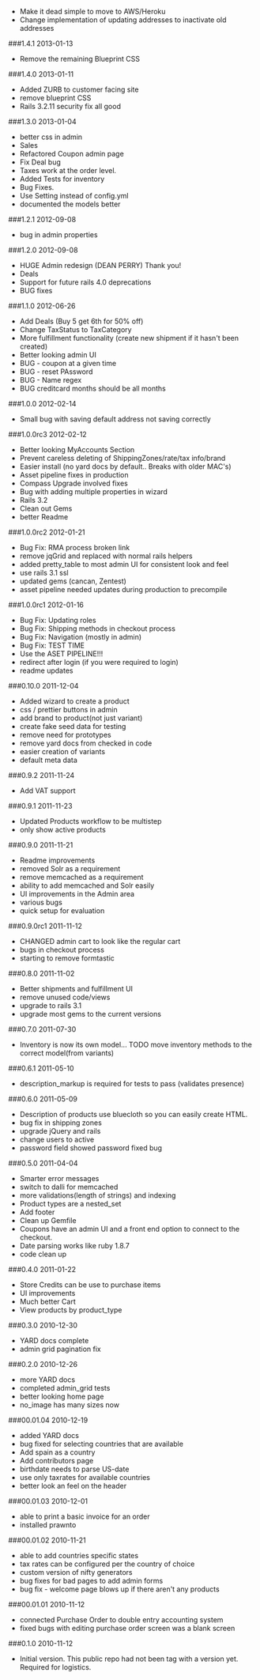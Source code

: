 * Make it dead simple to move to AWS/Heroku
* Change implementation of updating addresses to inactivate old addresses

###1.4.1 2013-01-13
* Remove the remaining Blueprint CSS

###1.4.0 2013-01-11
* Added ZURB to customer facing site
* remove blueprint CSS
* Rails 3.2.11 security fix all good

###1.3.0 2013-01-04
* better css in admin
* Sales
* Refactored Coupon admin page
* Fix Deal bug
* Taxes work at the order level.
* Added Tests for inventory
* Bug Fixes.
* Use Setting instead of config.yml
* documented the models better

###1.2.1 2012-09-08
* bug in admin properties

###1.2.0 2012-09-08
* HUGE Admin redesign (DEAN PERRY)  Thank you!
* Deals
* Support for future rails 4.0 deprecations
* BUG fixes

###1.1.0 2012-06-26
* Add Deals (Buy 5 get 6th for 50% off)
* Change TaxStatus to TaxCategory
* More fulfillment functionality (create new shipment if it hasn't been created)
* Better looking admin UI
* BUG - coupon at a given time
* BUG - reset PAssword
* BUG - Name regex
* BUG creditcard months should be all months

###1.0.0 2012-02-14

* Small bug with saving default address not saving correctly

###1.0.0rc3 2012-02-12

* Better looking MyAccounts Section
* Prevent careless deleting of ShippingZones/rate/tax info/brand
* Easier install (no yard docs by default..  Breaks with older MAC's)
* Asset pipeline fixes in production
* Compass Upgrade involved fixes
* Bug with adding multiple properties in wizard
* Rails 3.2
* Clean out Gems
* better Readme

###1.0.0rc2 2012-01-21

* Bug Fix: RMA process broken link
* remove jqGrid and replaced with normal rails helpers
* added pretty_table to most admin UI for consistent look and feel
* use rails 3.1 ssl
* updated gems (cancan, Zentest)
* asset pipeline needed updates during production to precompile

###1.0.0rc1 2012-01-16

* Bug Fix: Updating roles
* Bug Fix: Shipping methods in checkout process
* Bug Fix: Navigation (mostly in admin)
* Bug Fix: TEST TIME
* Use the ASET PIPELINE!!!
* redirect after login (if you were required to login)
* readme updates

###0.10.0 2011-12-04

* Added wizard to create a product
* css / prettier buttons in admin
* add brand to product(not just variant)
* create fake seed data for testing
* remove need for prototypes
* remove yard docs from checked in code
* easier creation of variants
* default meta data

###0.9.2 2011-11-24

* Add VAT support

###0.9.1 2011-11-23

* Updated Products workflow to be multistep
* only show active products

###0.9.0 2011-11-21

* Readme improvements
* removed Solr as a requirement
* remove memcached as a requirement
* ability to add memcached and Solr easily
* UI improvements in the Admin area
* various bugs
* quick setup for evaluation

###0.9.0rc1 2011-11-12

* CHANGED admin cart to look like the regular cart
* bugs in checkout process
* starting to remove formtastic

###0.8.0 2011-11-02

* Better shipments and fulfillment UI
* remove unused code/views
* upgrade to rails 3.1
* upgrade most gems to the current versions

###0.7.0 2011-07-30

* Inventory is now its own model...  TODO move inventory methods to the correct model(from variants)

###0.6.1 2011-05-10

* description_markup is required for tests to pass (validates presence)

###0.6.0 2011-05-09

* Description of products use bluecloth so you can easily create HTML.
* bug fix in shipping zones
* upgrade jQuery and rails
* change users to active
* password field showed password fixed bug

###0.5.0 2011-04-04

* Smarter error messages
* switch to dalli for memcached
* more validations(length of strings) and indexing
* Product types are a nested_set
* Add footer
* Clean up Gemfile
* Coupons have an admin UI and a front end option to connect to the checkout.
* Date parsing works like ruby 1.8.7
* code clean up

###0.4.0 2011-01-22

* Store Credits can be use to purchase items
* UI improvements
* Much better Cart
* View products by product_type

###0.3.0 2010-12-30

* YARD docs complete
* admin grid pagination fix

###0.2.0 2010-12-26

* more YARD docs
* completed admin_grid tests
* better looking home page
* no_image has many sizes now

###00.01.04 2010-12-19

* added YARD docs
* bug fixed for selecting countries that are available
* Add spain as a country
* Add contributors page
* birthdate needs to parse US-date
* use only taxrates for available countries
* better look an feel on the header

###00.01.03 2010-12-01

* able to print a basic invoice for an order
* installed prawnto

###00.01.02 2010-11-21

* able to add countries specific states
* tax rates can be configured per the country of choice
* custom version of nifty generators
* bug fixes for bad pages to add admin forms
* bug fix - welcome page blows up if there aren't any products

###00.01.01 2010-11-12

* connected Purchase Order to double entry accounting system
* fixed bugs with editing purchase order screen was a blank screen

###0.1.0 2010-11-12

* Initial version.  This public repo had not been tag with a version yet.  Required for logistics.